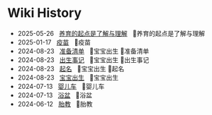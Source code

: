 # Wiki History

- 2025-05-26&nbsp;&nbsp; [养育的起点是了解与理解](/0010_养育的起点是了解与理解)&nbsp;&nbsp; :bookmark:养育的起点是了解与理解
- 2025-01-17&nbsp;&nbsp; [疫苗](/0009_疫苗)&nbsp;&nbsp; :bookmark:疫苗
- 2024-08-23&nbsp;&nbsp; [准备清单](/0005_宝宝出生_准备清单)&nbsp;&nbsp; :bookmark:宝宝出生 :bookmark:准备清单
- 2024-08-23&nbsp;&nbsp; [出生事记](/0007_宝宝出生_出生事记)&nbsp;&nbsp; :bookmark:宝宝出生 :bookmark:出生事记
- 2024-08-23&nbsp;&nbsp; [起名](/0008_宝宝出生_起名)&nbsp;&nbsp; :bookmark:宝宝出生 :bookmark:起名
- 2024-08-23&nbsp;&nbsp; [宝宝出生](/0006_宝宝出生)&nbsp;&nbsp; :bookmark:宝宝出生
- 2024-07-13&nbsp;&nbsp; [婴儿车](/0003_婴儿车)&nbsp;&nbsp; :bookmark:婴儿车
- 2024-07-13&nbsp;&nbsp; [浴盆](/0004_浴盆)&nbsp;&nbsp; :bookmark:浴盆
- 2024-06-12&nbsp;&nbsp; [胎教](/0002_胎教)&nbsp;&nbsp; :bookmark:胎教
